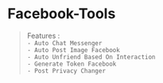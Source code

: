 # Facebook-Tools  
>Features :  
```- Auto Chat Messenger```  
```- Auto Post Image Facebook```  
```- Auto Unfriend Based On Interaction```  
```- Generate Token Facebook```  
```- Post Privacy Changer```  
